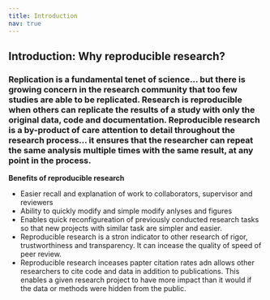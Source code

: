 ```yaml
---
title: Introduction
nav: true
---
```



## Introduction: Why reproducible research?

### Replication is a fundamental tenet of science... but there is growing concern in the research community that too few studies are able to be replicated. Research is reproducible when others can replicate the results of a study with only the original data, code and documentation. Reproducible research is a by-product of care attention to detail throughout the research process... it ensures that the researcher can repeat the same analysis multiple times with the same result, at any point in the process.

**Benefits of reproducible research**


- Easier recall and explanation of work to collaborators, supervisor and reviewers
- Ability to quickly modify and simple modify anlyses and figures
- Enables quick reconfigureation of previously conducted research tasks so that new projects with similar task are simpler and easier.
- Reproducible research is a stron indicator to other research of rigor, trustworthiness and transparency. It can incease the quality of speed of peer review.
- Reproducible research inceases papter citation rates adn allows other researchers to cite code and data in addition to publications. This enables a given research project to have more impact than it would if the data or methods were hidden from the public.











